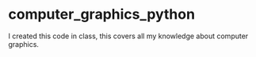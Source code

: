 # computer_graphics_python
I created this code in class, this covers all my knowledge about computer graphics.
